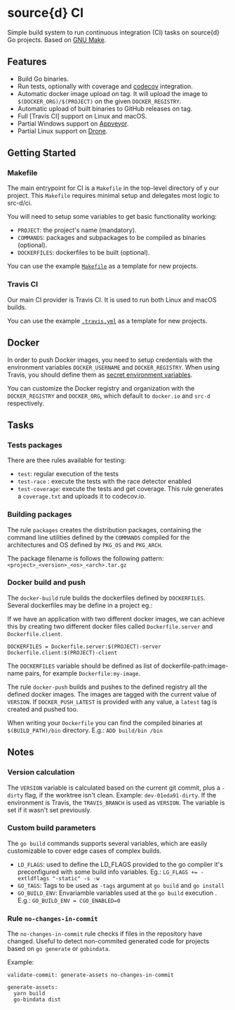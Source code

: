 # source{d} CI

Simple build system to run continuous integration (CI) tasks on source{d} Go projects. Based on [GNU Make](https://www.gnu.org/software/make/).

## Features

* Build Go binaries.
* Run tests, optionally with coverage and [codecov](https://codecov.io/) integration.
* Automatic docker image upload on tag. It will upload the image to `$(DOCKER_ORG)/$(PROJECT)` on the given `DOCKER_REGISTRY`.
* Automatic upload of built binaries to GitHub releases on tag.
* Full [Travis CI] support on Linux and macOS.
* Partial Windows support on [Appveyor](https://www.appveyor.com/).
* Partial Linux support on [Drone](https://drone.io/).

## Getting Started

### Makefile

The main entrypoint for CI is a `Makefile` in the top-level directory of y our project. This `Makefile` requires minimal setup and delegates most logic to src-d/ci.

You will need to setup some variables to get basic functionality working:

* `PROJECT`: the project's name (mandatory).
* `COMMANDS`: packages and subpackages to be compiled as binaries (optional).
* `DOCKERFILES`: dockerfiles to be built (optional).

You can use the example [`Makefile`](https://github.com/src-d/ci/blob/v1/examples/basic/Makefile) as a template for new projects.

### Travis CI

Our main CI provider is Travis CI. It is used to run both Linux and macOS builds.

You can use the example [`.travis.yml`](https://github.com/src-d/ci/blob/v1/examples/basic/.travis.yml) as a template for new projects.

## Docker

In order to push Docker images, you need to setup credentials with the environment variables `DOCKER_USERNAME` and `DOCKER_REGISTRY`. When using Travis, you should define them as [secret environment variables](https://docs.travis-ci.com/user/environment-variables/#Defining-Variables-in-Repository-Settings).

You can customize the Docker registry and organization with the `DOCKER_REGISTRY` and `DOCKER_ORG`, which default to `docker.io` and `src-d` respectively.

## Tasks

### Tests packages

There are thee rules available for testing:

* `test`: regular execution of the tests
* `test-race` : execute the tests with the race detector enabled
* `test-coverage`: execute the tests and get coverage. This rule generates a `coverage.txt` and uploads it to codecov.io.

### Building packages

The rule `packages` creates the distribution packages, containing the command
line utilities defined by the `COMMANDS` compiled for the architectures and
OS defined by `PKG_OS` and `PKG_ARCH`.

The package filename is follows the following pattern: `<project>_<version>_<os>_<arch>.tar.gz`

### Docker build and push

The `docker-build` rule builds the dockerfiles defined by `DOCKERFILES`. Several
dockerfiles may be define in a project eg.:

If we have an application with two different docker images, we can achieve this
by creating two different docker files called `Dockerfile.server` and
`Dockerfile.client`.

```
DOCKERFILES = Dockerfile.server:$(PROJECT)-server Dockerfile.client:$(PROJECT)-client
```

The `DOCKERFILES` variable should be defined as list of dockerfile-path:image-name
pairs, for example `Dockerfile:my-image`.

The rule `docker-push` builds and pushes to the defined registry all the defined
docker images. The images are tagged with the current value of `VERSION`. If
`DOCKER_PUSH_LATEST` is provided with any value, a `latest` tag is created and
pushed too.

When writing your `Dockerfile` you can find the compiled binaries at
`$(BUILD_PATH)/bin` directory. E.g.: `ADD build/bin /bin`

## Notes

### Version calculation

The `VERSION` variable is calculated based on the current git commit, plus a
`-dirty` flag, if the worktree isn't clean. Example: `dev-01eda91-dirty`. If the
environment is Travis, the `TRAVIS_BRANCH` is used as `VERSION`. The variable is
set if it wasn't set previously.

### Custom build parameters

The `go build` commands supports several variables, which are easily
customizable to cover edge cases of complex builds.

* `LD_FLAGS`: used to define the LD_FLAGS provided to the go compiler it's preconfigured with some build info variables. Eg.: `LG_FLAGS += -extldflags "-static" -s -w`
* `GO_TAGS`: Tags to be used as `-tags` argument at `go build` and `go install`
* `GO_BUILD_ENV`: Envariamble variables used at the `go build` execution . E.g.: `GO_BUILD_ENV = CGO_ENABLED=0`

### Rule `no-changes-in-commit`

The `no-changes-in-commit` rule checks if files in the repository have changed.
Useful to detect non-commited generated code for projects based on `go generate`
or `gobindata`.

Example:

```
validate-commit: generate-assets no-changes-in-commit

generate-assets:
  yarn build
  go-bindata dist
```
